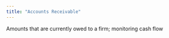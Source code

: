 ```yaml
---
title: "Accounts Receivable"
---
```

Amounts that are currently owed to a firm; monitoring cash flow

